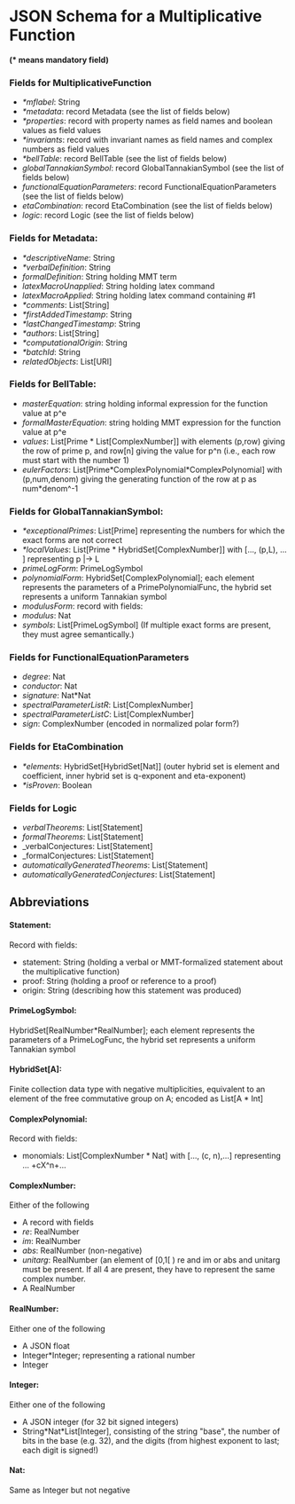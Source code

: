 
# JSON Schema for a Multiplicative Function

**(\* means mandatory field)**

### Fields for MultiplicativeFunction
- _\*mflabel_: String
- _\*metadata_: record Metadata (see the list of fields below)
- _\*properties_: record with property names as field names and boolean values as field values
- _\*invariants_: record with invariant names as field names and complex numbers as field values
- _\*bellTable_: record BellTable  (see the list of fields below)
- _globalTannakianSymbol_: record GlobalTannakianSymbol (see the list of fields below)
- _functionalEquationParameters_: record FunctionalEquationParameters (see the list of fields below)
- _etaCombination_: record EtaCombination (see the list of fields below)
- _logic_: record Logic (see the list of fields below)
 
### Fields for Metadata:
- _\*descriptiveName_: String
- _\*verbalDefinition_: String
- _formalDefinition_: String holding MMT term
- _latexMacroUnapplied_: String holding latex command 
- _latexMacroApplied_: String holding latex command containing #1
- _\*comments_: List[String]
- _\*firstAddedTimestamp_: String
- _\*lastChangedTimestamp_: String
- _\*authors_: List[String]
- _\*computationalOrigin_: String
- _\*batchId_: String
- _relatedObjects_: List[URI]
 
### Fields for BellTable:
- _masterEquation_: string holding informal expression for the function value at p^e
- _formalMasterEquation_: string holding MMT expression for the function value at p^e
- _values_: List[Prime \* List[ComplexNumber]]  with elements (p,row) giving the row of prime p, and row[n] giving the value for p^n (i.e., each row must start with the number 1)
- _eulerFactors_: List[Prime\*ComplexPolynomial\*ComplexPolynomial] with (p,num,denom) giving the generating function of the row at p as num\*denom^-1

### Fields for GlobalTannakianSymbol:
- _\*exceptionalPrimes_: List[Prime] representing the numbers for which the exact forms are not correct
- _\*localValues_: List[Prime \* HybridSet[ComplexNumber]] with [..., (p,L), ... ] representing p |-> L 
- _primeLogForm_: PrimeLogSymbol
- _polynomialForm_: HybridSet[ComplexPolynomial]; each element represents the parameters of a PrimePolynomialFunc, the hybrid set represents a uniform Tannakian symbol
- _modulusForm_: record with fields:
 - _modulus_: Nat
 - _symbols_: List[PrimeLogSymbol]
(If multiple exact forms are present, they must agree semantically.)

### Fields for FunctionalEquationParameters
- _degree_: Nat
- _conductor_: Nat
- _signature_: Nat\*Nat
- _spectralParameterListR_: List[ComplexNumber]
- _spectralParameterListC_: List[ComplexNumber]
- _sign_: ComplexNumber (encoded in normalized polar form?)

### Fields for EtaCombination
- _\*elements_: HybridSet[HybridSet[Nat]] (outer hybrid set is element and coefficient, inner hybrid set is q-exponent and eta-exponent)
- _\*isProven_: Boolean

### Fields for Logic
- _verbalTheorems_: List[Statement] 
- _formalTheorems_: List[Statement]
- _verbalConjectures: List[Statement]
- _formalConjectures: List[Statement]
- _automaticallyGeneratedTheorems_: List[Statement]
- _automaticallyGeneratedConjectures_: List[Statement]

## Abbreviations

#### Statement:
Record with fields:
- statement: String (holding a verbal or MMT-formalized statement about the multiplicative function)
- proof: String (holding a proof or reference to a proof) 
- origin: String (describing how this statement was produced) 

#### PrimeLogSymbol:
HybridSet[RealNumber\*RealNumber]; each element represents the parameters of a PrimeLogFunc, the hybrid set represents a uniform Tannakian symbol

#### HybridSet[A]:
Finite collection data type with negative multiplicities, equivalent to an element of the free commutative group on A; encoded as List[A \* Int]

#### ComplexPolynomial: 
Record with fields:
- monomials: List[ComplexNumber \* Nat] with [..., (c, n),...] representing ... +cX^n+...

#### ComplexNumber:
Either of the following
- A record with fields
 - _re_: RealNumber
 - _im_: RealNumber
 - _abs_: RealNumber (non-negative)
 - _unitarg_: RealNumber (an element of [0,1[ )
re and im or abs and unitarg must be present. If all 4 are present, they have to represent the same complex number.
- A RealNumber

#### RealNumber: 
Either one of the following
- A JSON float
- Integer\*Integer; representing a rational number
- Integer

#### Integer: 
Either one of the following
- A JSON integer (for 32 bit signed integers)
- String\*Nat\*List[Integer], consisting of the string "base", the number of bits in the base (e.g. 32), and the digits (from highest exponent to last; each digit is signed!)

#### Nat: 
Same as Integer but not negative

